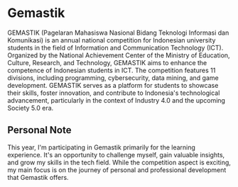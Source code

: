 # Gemastik

GEMASTIK (Pagelaran Mahasiswa Nasional Bidang Teknologi Informasi dan Komunikasi) is an annual national competition for Indonesian university students in the field of Information and Communication Technology (ICT). Organized by the National Achievement Center of the Ministry of Education, Culture, Research, and Technology, GEMASTIK aims to enhance the competence of Indonesian students in ICT. The competition features 11 divisions, including programming, cybersecurity, data mining, and game development. GEMASTIK serves as a platform for students to showcase their skills, foster innovation, and contribute to Indonesia's technological advancement, particularly in the context of Industry 4.0 and the upcoming Society 5.0 era.

## Personal Note

This year, I'm participating in Gemastik primarily for the learning experience. It's an opportunity to challenge myself, gain valuable insights, and grow my skills in the tech field. While the competition aspect is exciting, my main focus is on the journey of personal and professional development that Gemastik offers.